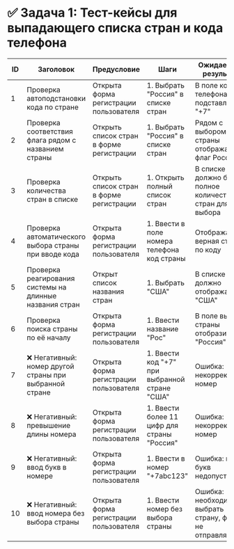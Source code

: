 # ✅ Задача 1: Тест-кейсы для выпадающего списка стран и кода телефона

| ID | Заголовок                                                        | Предусловие                            | Шаги                                              | Ожидаемый результат                                           | Фактический | Статус | Комментарии |
|----|------------------------------------------------------------------|----------------------------------------|---------------------------------------------------|----------------------------------------------------------------|--------------|--------|--------------|
| 1  | Проверка автоподстановки кода по стране                         | Открыта форма регистрации пользователя | 1. Выбрать "Россия" в списке стран                | В поле кода телефона подставляется "+7"                        |              |        |              |
| 2  | Проверка соответствия флага рядом с названием страны            | Открыть список стран в форме регистрации | 1. Выбрать "Россия" в списке стран              | Рядом с выбором страны отображается флаг России                |              |        |              |
| 3  | Проверка количества стран в списке                              | Открыть список стран в форме регистрации | 1. Открыть полный список стран                  | В списке должно быть полное количество стран для выбора        |              |        |              |
| 4  | Проверка автоматического выбора страны при вводе кода           | Открыта форма регистрации пользователя | 1. Ввести в поле номера телефона код страны       | Отображается верная страна по коду                            |              |        |              |
| 5  | Проверка реагирования системы на длинные названия стран         | Открыт список названия стран           | 1. Выбрать "США"                                  | В списке должно отображаться "США"                             |              |        |              |
| 6  | Проверка поиска страны по её началу                             | Открыта форма регистрации пользователя | 1. Ввести название "Рос"                         | В поле выбора страны отобразиться "Россия"                     |              |        |              |
| 7  | ❌ Негативный: номер другой страны при выбранной стране         | Открыта форма регистрации пользователя | 1. Ввести код "+7" при выбранной стране "США"     | Ошибка: некорректный номер                                    |              |        |              |
| 8  | ❌ Негативный: превышение длины номера                          | Открыта форма регистрации пользователя | 1. Ввести более 11 цифр для страны "Россия"       | Ошибка: некорректный номер                                    |              |        |              |
| 9  | ❌ Негативный: ввод букв в номере                                | Открыта форма регистрации пользователя | 1. Ввести в номер "+7abc123"                      | Ошибка: ввод букв недопустим                                  |              |        |              |
| 10 | ❌ Негативный: ввод номера без выбора страны                     | Открыта форма регистрации пользователя | 1. Ввести номер без выбора страны                 | Ошибка: необходимо выбрать страну, форма не отправляется       |              |        |              |
